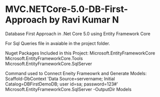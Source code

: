 # MVC.NETCore-5.0-DB-First-Approach by Ravi Kumar N
Database First Approach in .Net Core 5.0 using Entity Framework Core


For Sql Queries file in avaiable in the project folder.


Nuget Packages Included in this Project:
Microsoft.EntityFrameworkCore
Microsoft.EntityFrameworkCore.Tools
Microsoft.EntityFrameworkCore.SqlServer


Command used to Connect Eneity Frameowrk and Generate Models:
Scaffold-DbContext 'Data Source=servername; Initial Catalog=DBFirstDemoDB; user id=sa; password=123#' Microsoft.EntityFrameworkCore.SqlServer -OutputDir Models
